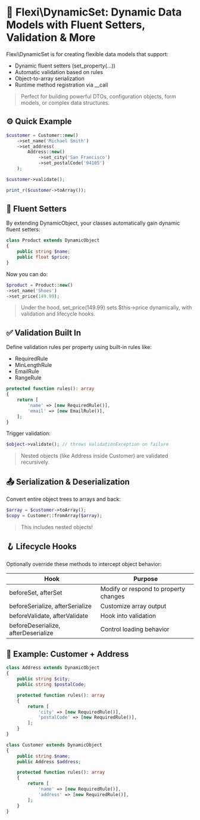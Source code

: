 # 🧩 Flexi\DynamicSet: Dynamic Data Models with Fluent Setters, Validation & More
Flexi\DynamicSet is for creating flexible data models that support:
- Dynamic fluent setters (set_property(...))
- Automatic validation based on rules
- Object-to-array serialization
- Runtime method registration via __call

>Perfect for building powerful DTOs, configuration objects, form models, or complex data structures.

## ⚙️ Quick Example
```php
$customer = Customer::new()
    ->set_name('Michael Smith')
    ->set_address(
        Address::new()
            ->set_city('San Francisco')
            ->set_postalCode('94105')
    );

$customer->validate();

print_r($customer->toArray());
```

## 🔧 Fluent Setters
By extending DynamicObject, your classes automatically gain dynamic fluent setters:
```php
class Product extends DynamicObject
{
    public string $name;
    public float $price;
}
```
Now you can do:

```php
$product = Product::new()
->set_name('Shoes')
->set_price(149.99);
```
>Under the hood, set_price(149.99) sets $this→price dynamically, with validation and lifecycle hooks.

## ✅ Validation Built In
Define validation rules per property using built-in rules like:
- RequiredRule
- MinLengthRule
- EmailRule
- RangeRule

```php
protected function rules(): array
{
    return [
        'name' => [new RequiredRule()],
        'email' => [new EmailRule()],
    ];
}
```
Trigger validation:
```php
$object->validate(); // throws ValidationException on failure
```
>Nested objects (like Address inside Customer) are validated recursively.

## 📤 Serialization & Deserialization
Convert entire object trees to arrays and back:
```php
$array = $customer->toArray();
$copy = Customer::fromArray($array);
```
>This includes nested objects!

## 🪝 Lifecycle Hooks
Optionally override these methods to intercept object behavior:

| Hook                                | Purpose                               |
|-------------------------------------|---------------------------------------|
| beforeSet, afterSet                 | Modify or respond to property changes |
| beforeSerialize, afterSerialize     | Customize array output                |
| beforeValidate, afterValidate       | Hook into validation                  |
| beforeDeserialize, afterDeserialize | Control loading behavior              |

## 🧪 Example: Customer + Address
```php
class Address extends DynamicObject
{
    public string $city;
    public string $postalCode;

    protected function rules(): array
    {
        return [
            'city' => [new RequiredRule()],
            'postalCode' => [new RequiredRule()],
        ];
    }
}

class Customer extends DynamicObject
{
    public string $name;
    public Address $address;

    protected function rules(): array
    {
        return [
            'name' => [new RequiredRule()],
            'address' => [new RequiredRule()],
        ];
    }
}
```
